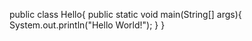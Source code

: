 public class Hello{
public static void main(String[] args){
	System.out.println("Hello World!");
}
}
